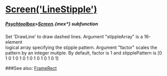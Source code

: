 # [Screen('LineStipple')](Screen-LineStipple) 
##### [Psychtoolbox](Pyschtoolbox)>[Screen](Screen).{mex*} subfunction


Set 'DrawLine' to draw dashed lines.  Argument "stippleArray" is a 16-element  
logical array specifying the stipple pattern. Argument "factor"  scales the  
pattern by an integer mutiple.  By default, factor is 1 and stipplePattern is [0  
1 0 1 0 1 0 1 0 1 0 1 0 1 0 1]  


###See also:
[FrameRect](Screen-FrameRect)
